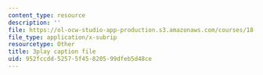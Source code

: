```yaml
---
content_type: resource
description: ''
file: https://ol-ocw-studio-app-production.s3.amazonaws.com/courses/18-01sc-single-variable-calculus-fall-2010/952fccdd52575f45820599dfeb5d48ce_ksAdC6Z99dE.vtt
file_type: application/x-subrip
resourcetype: Other
title: 3play caption file
uid: 952fccdd-5257-5f45-8205-99dfeb5d48ce
---
```

